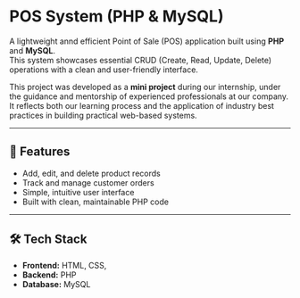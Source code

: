 # POS System (PHP & MySQL)

A lightweight annd efficient Point of Sale (POS) application built using **PHP** and **MySQL**.  
This system showcases essential CRUD (Create, Read, Update, Delete) operations with a clean and user-friendly interface.

This project was developed as a **mini project** during our internship, under the guidance and mentorship of experienced professionals at our company.  
It reflects both our learning process and the application of industry best practices in building practical web-based systems.

---

## 📌 Features
- Add, edit, and delete product records
- Track and manage customer orders
- Simple, intuitive user interface
- Built with clean, maintainable PHP code

---

## 🛠 Tech Stack
- **Frontend:** HTML, CSS, 
- **Backend:** PHP
- **Database:** MySQL
